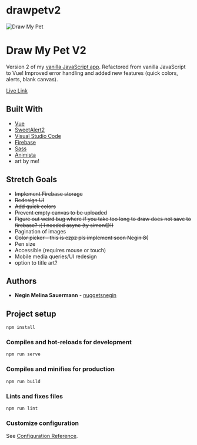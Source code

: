 # drawpetv2

![Draw My Pet](https://i.imgur.com/gdfIRNJ.png)
# Draw My Pet V2
Version 2 of my [vanilla JavaScript app](https://github.com/nuggetsnegin/negin-sauermann-beyond-bootcamp). Refactored from vanilla JavaScript to Vue! Improved error handling and added new features (quick colors, alerts, blank canvas).


[Live Link](https://nuggetsnegin.github.io/drawpetv2/)

## Built With

* [Vue](https://vuejs.org/)
* [SweetAlert2](https://sweetalert2.github.io/)
* [Visual Studio Code](https://code.visualstudio.com/) 
* [Firebase](https://firebase.google.com/)
* [Sass](https://sass-lang.com/)
* [Animista](https://animista.net/)
* art by me!



## Stretch Goals
* ~~Implement Firebase storage~~
* ~~Redesign UI~~
* ~~Add quick colors~~
* ~~Prevent empty canvas to be uploaded~~
* ~~Figure out weird bug where if you take too long to draw does not save to firebase? :( I needed async (ty simon😊!)~~
* Pagination of images
* ~~Color picker - this is ezpz pls implement soon Negin 8(~~
* Pen size
* Accessible (requires mouse or touch)
* Mobile media queries/UI redesign
* option to title art?

## Authors

* **Negin Melina Sauermann** - [nuggetsnegin](https://github.com/nuggetsnegin)


## Project setup
```
npm install
```

### Compiles and hot-reloads for development
```
npm run serve
```

### Compiles and minifies for production
```
npm run build
```

### Lints and fixes files
```
npm run lint
```

### Customize configuration
See [Configuration Reference](https://cli.vuejs.org/config/).

